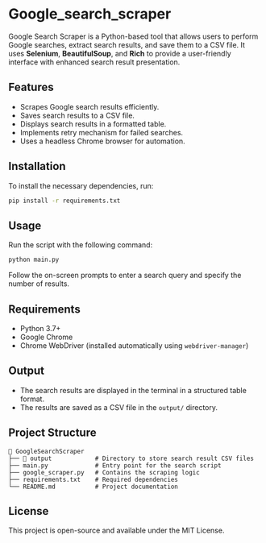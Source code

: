 # Google_search_scraper

Google Search Scraper is a Python-based tool that allows users to perform Google searches, extract search results, and save them to a CSV file. It uses **Selenium**, **BeautifulSoup**, and **Rich** to provide a user-friendly interface with enhanced search result presentation.

## Features
- Scrapes Google search results efficiently.
- Saves search results to a CSV file.
- Displays search results in a formatted table.
- Implements retry mechanism for failed searches.
- Uses a headless Chrome browser for automation.

## Installation
To install the necessary dependencies, run:

```sh
pip install -r requirements.txt
```

## Usage
Run the script with the following command:

```sh
python main.py
```

Follow the on-screen prompts to enter a search query and specify the number of results.

## Requirements
- Python 3.7+
- Google Chrome
- Chrome WebDriver (installed automatically using `webdriver-manager`)

## Output
- The search results are displayed in the terminal in a structured table format.
- The results are saved as a CSV file in the `output/` directory.

## Project Structure
```
📂 GoogleSearchScraper
├── 📂 output            # Directory to store search result CSV files
├── main.py             # Entry point for the search script
├── google_scraper.py   # Contains the scraping logic
├── requirements.txt    # Required dependencies
└── README.md           # Project documentation
```

## License
This project is open-source and available under the MIT License.

